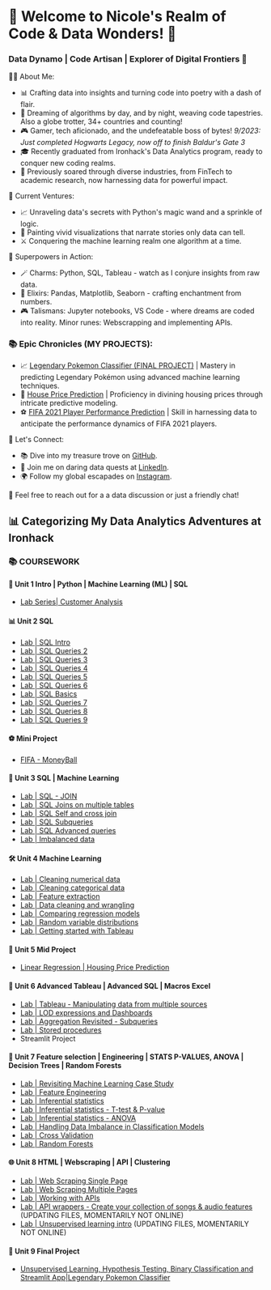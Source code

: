 # 🌟 Welcome to Nicole's Realm of Code & Data Wonders! 🚀

### Data Dynamo | Code Artisan | Explorer of Digital Frontiers 🌌

👩‍💻 About Me:

- 📊 Crafting data into insights and turning code into poetry with a dash of flair.
- 🌈 Dreaming of algorithms by day, and by night, weaving code tapestries. Also a globe trotter, 34+ countries and counting!
- 🎮 Gamer, tech aficionado, and the undefeatable boss of bytes! <i>9/2023: Just completed Hogwarts Legacy, now off to finish Baldur's Gate 3</i> 
- 🎓 Recently graduated from Ironhack's Data Analytics program, ready to conquer new coding realms.
- 💼 Previously soared through diverse industries, from FinTech to academic research, now harnessing data for powerful impact.


🚀 Current Ventures:
- 📈 Unraveling data's secrets with Python's magic wand and a sprinkle of logic.
- 🎨 Painting vivid visualizations that narrate stories only data can tell.
- ⚔️ Conquering the machine learning realm one algorithm at a time.

🌟 Superpowers in Action:
- 🪄 Charms: Python, SQL, Tableau - watch as I conjure insights from raw data.
- 🌌 Elixirs: Pandas, Matplotlib, Seaborn - crafting enchantment from numbers.
- 🎮 Talismans: Jupyter notebooks, VS Code - where dreams are coded into reality. Minor runes: Webscrapping and implementing APIs.

### 📚 <b>Epic Chronicles (MY PROJECTS)</b>:
- 📈 [Legendary Pokemon Classifier (FINAL PROJECT)](https://github.com/tzeyeenliew/Ironhack-Final-Project-Legendary-Pokemon-Classifier) | Mastery in predicting Legendary Pokémon using advanced machine learning techniques.
- 🏡 [House Price Prediction](https://github.com/tzeyeenliew/data_mid_bootcamp_project_regression) | Proficiency in divining housing prices through intricate predictive modeling.
- ⚽ [FIFA 2021 Player Performance Prediction](https://github.com/tzeyeenliew/data_mid_bootcamp_project_FIFA_MoneyBall) | Skill in harnessing data to anticipate the performance dynamics of FIFA 2021 players.
  
🔮 Let's Connect:
- 📚 Dive into my treasure trove on [GitHub](https://github.com/tzeyeenliew).
- 🌌 Join me on daring data quests at [LinkedIn](https://www.linkedin.com/in/tzeyeenliew/).
- 🌍 Follow my global escapades on [Instagram](https://www.instagram.com/nicoleliewjagtman/).

💌 Feel free to reach out for a a data discussion or just a friendly chat!

## 📊 Categorizing My Data Analytics Adventures at Ironhack

### 📚 COURSEWORK

#### 🚀 Unit 1 Intro | Python | Machine Learning (ML) | SQL

- [Lab Series| Customer Analysis](https://github.com/tzeyeenliew/lab-customer-analysis-final-round)

#### 📊 Unit 2 SQL

- [Lab | SQL Intro](https://github.com/tzeyeenliew/lab-intro-sql)
- [Lab | SQL Queries 2](https://github.com/tzeyeenliew/lab-sql-2)
- [Lab | SQL Queries 3](https://github.com/tzeyeenliew/lab-sql-3)
- [Lab | SQL Queries 4](https://github.com/tzeyeenliew/lab-sql-4)
- [Lab | SQL Queries 5](https://github.com/tzeyeenliew/lab-sql-5)
- [Lab | SQL Queries 6](https://github.com/tzeyeenliew/lab-sql-6)
- [Lab | SQL Basics](https://github.com/tzeyeenliew/lab-sql-basics)
- [Lab | SQL Queries 7](https://github.com/tzeyeenliew/lab-sql-7)
- [Lab | SQL Queries 8](https://github.com/tzeyeenliew/lab-sql-8)
- [Lab | SQL Queries 9](https://github.com/tzeyeenliew/lab-sql-9)

#### ⚽ Mini Project 
- [FIFA - MoneyBall](https://github.com/tzeyeenliew/data_mid_bootcamp_project_FIFA_MoneyBall)

#### 🤖 Unit 3 SQL | Machine Learning

- [Lab | SQL - JOIN](https://github.com/tzeyeenliew/lab-sql-join)
- [Lab | SQL Joins on multiple tables](https://github.com/tzeyeenliew/lab-sql-join-multiple-tables)
- [Lab | SQL Self and cross join](https://github.com/tzeyeenliew/lab-sql-self-cross-join)
- [Lab | SQL Subqueries](https://github.com/tzeyeenliew/lab-sql-subqueries)
- [Lab | SQL Advanced queries](https://github.com/tzeyeenliew/lab-sql-advanced-queries)
- [Lab | Imbalanced data](https://github.com/tzeyeenliew/lab-imbalanced-data)

#### 🛠️ Unit 4 Machine Learning

- [Lab | Cleaning numerical data](https://github.com/tzeyeenliew/lab-cleaning-numerical-data)
- [Lab | Cleaning categorical data](https://github.com/tzeyeenliew/lab-cleaning-categorical-data)
- [Lab | Feature extraction](https://github.com/tzeyeenliew/lab-feature-extraction)
- [Lab | Data cleaning and wrangling](https://github.com/tzeyeenliew/lab-data-cleaning-and-wrangling)
- [Lab | Comparing regression models](https://github.com/tzeyeenliew/lab-comparing-regression-models)
- [Lab | Random variable distributions](https://github.com/tzeyeenliew/lab-random-variable-distributions)
- [Lab | Getting started with Tableau](https://github.com/tzeyeenliew/lab-getting-started-with-tableau)

#### 🚧 Unit 5 Mid Project

- [Linear Regression | Housing Price Prediction](https://github.com/tzeyeenliew/data_mid_bootcamp_project_regression)

#### 🎨 Unit 6 Advanced Tableau | Advanced SQL | Macros Excel

- [Lab | Tableau - Manipulating data from multiple sources](https://github.com/tzeyeenliew/lab-tableau-manipulating-data-from-multiple-sources)
- [Lab | LOD expressions and Dashboards](https://github.com/tzeyeenliew/lab-lod-expressions-dashboards)
- [Lab | Aggregation Revisited - Subqueries](https://github.com/tzeyeenliew/lab-aggregation-revisited-subqueries)
- [Lab | Stored procedures](https://github.com/tzeyeenliew/lab-stored-procedures)
- Streamlit Project

#### 🌟 Unit 7 Feature selection | Engineering | STATS P-VALUES, ANOVA | Decision Trees | Random Forests

- [Lab | Revisiting Machine Learning Case Study](https://github.com/tzeyeenliew/lab-revisiting-machine-learning)
- [Lab | Feature Engineering](https://github.com/tzeyeenliew/lab-feature-engineering)
- [Lab | Inferential statistics](https://github.com/tzeyeenliew/lab-inferential-statistics)
- [Lab | Inferential statistics - T-test & P-value](https://github.com/tzeyeenliew/lab-t-tests-p-values)
- [Lab | Inferential statistics - ANOVA](https://github.com/tzeyeenliew/lab-inferential-statistics-anova)
- [Lab | Handling Data Imbalance in Classification Models](https://github.com/tzeyeenliew/lab-handling-data-imbalance-classification)
- [Lab | Cross Validation](https://github.com/tzeyeenliew/lab-cross-validation)
- [Lab | Random Forests](https://github.com/tzeyeenliew/lab-random-forests)

#### 🌐 Unit 8 HTML | Webscraping | API | Clustering

- [Lab | Web Scraping Single Page](https://github.com/tzeyeenliew/lab-web-scraping-single-page)
- [Lab | Web Scraping Multiple Pages](https://github.com/tzeyeenliew/lab-web-scraping-multiple-pages)
- [Lab | Working with APIs](https://github.com/tzeyeenliew/lab-working-with-api)
- [Lab | API wrappers - Create your collection of songs & audio features](https://github.com/tzeyeenliew/lab-api-wrappers) (UPDATING FILES, MOMENTARILY NOT ONLINE)
- [Lab | Unsupervised learning intro](https://github.com/tzeyeenliew/lab-unsupervised-learning-intro) (UPDATING FILES, MOMENTARILY NOT ONLINE)

#### 🚀 Unit 9 Final Project
- [Unsupervised Learning, Hypothesis Testing, Binary Classification and Streamlit App|Legendary Pokemon Classifier](https://github.com/tzeyeenliew/Ironhack-Final-Project-Legendary-Pokemon-Classifier) 


